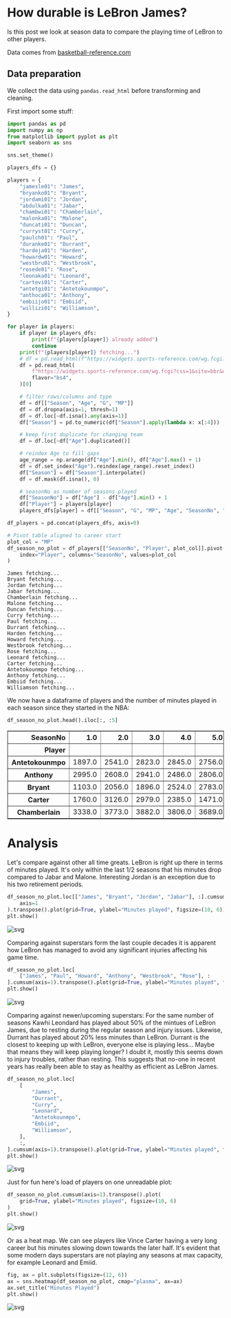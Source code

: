  # How durable is LeBron James?

 Is this post we look at season data to compare the playing time of LeBron to other players.

 Data comes from [basketball-reference.com](https://www.basketball-reference.com)

 ## Data preparation
 We collect the data using `pandas.read_html` before transforming and cleaning.

 First import some stuff:


```python
import pandas as pd
import numpy as np
from matplotlib import pyplot as plt
import seaborn as sns

sns.set_theme()

players_dfs = {}
```


```python
players = {
    "jamesle01": "James",
    "bryanko01": "Bryant",
    "jordami01": "Jordan",
    "abdulka01": "Jabar",
    "chambwi01": "Chamberlain",
    "malonka01": "Malone",
    "duncati01": "Duncan",
    "curryst01": "Curry",
    "paulch01": "Paul",
    "duranke01": "Durrant",
    "hardeja01": "Harden",
    "howardw01": "Howard",
    "westbru01": "Westbrook",
    "rosede01": "Rose",
    "leonaka01": "Leonard",
    "cartevi01": "Carter",
    "antetgi01": "Antetokounmpo",
    "anthoca01": "Anthony",
    "embiijo01": "Embiid",
    "willizi01": "Williamson",
}

for player in players:
    if player in players_dfs:
        print(f"{players[player]} already added")
        continue
    print(f"{players[player]} fetching...")
    # df = pd.read_html(f"https://widgets.sports-reference.com/wg.fcgi?css=1&site=bbr&url=%2Fplayers%2F{player[0]}%2F{player}.html&div=div_per_game", flavor="bs4")[0]
    df = pd.read_html(
        f"https://widgets.sports-reference.com/wg.fcgi?css=1&site=bbr&url=%2Fplayers%2F{player[0]}%2F{player}.html&div=div_totals",
        flavor="bs4",
    )[0]

    # filter rows/columns and type
    df = df[["Season", "Age", "G", "MP"]]
    df = df.dropna(axis=1, thresh=1)
    df = df.loc[~df.isna().any(axis=1)]
    df["Season"] = pd.to_numeric(df["Season"].apply(lambda x: x[:4]))

    # keep first duplicate for changing team
    df = df.loc[~df["Age"].duplicated()]

    # reindex Age to fill gaps
    age_range = np.arange(df["Age"].min(), df["Age"].max() + 1)
    df = df.set_index("Age").reindex(age_range).reset_index()
    df["Season"] = df["Season"].interpolate()
    df = df.mask(df.isna(), 0)

    # seasonNo as number of seasons played
    df["SeasonNo"] = df["Age"] - df["Age"].min() + 1
    df["Player"] = players[player]
    players_dfs[player] = df[["Season", "G", "MP", "Age", "SeasonNo", "Player"]]

df_players = pd.concat(players_dfs, axis=0)

# Pivot table aligned to career start
plot_col = "MP"
df_season_no_plot = df_players[["SeasonNo", "Player", plot_col]].pivot(
    index="Player", columns="SeasonNo", values=plot_col
)
```

    James fetching...
    Bryant fetching...
    Jordan fetching...
    Jabar fetching...
    Chamberlain fetching...
    Malone fetching...
    Duncan fetching...
    Curry fetching...
    Paul fetching...
    Durrant fetching...
    Harden fetching...
    Howard fetching...
    Westbrook fetching...
    Rose fetching...
    Leonard fetching...
    Carter fetching...
    Antetokounmpo fetching...
    Anthony fetching...
    Embiid fetching...
    Williamson fetching...


 We now have a dataframe of players and the number of minutes played in each season since they started in the NBA:


```python
df_season_no_plot.head().iloc[:, :5]
```




<div>
<style scoped>
    .dataframe tbody tr th:only-of-type {
        vertical-align: middle;
    }

    .dataframe tbody tr th {
        vertical-align: top;
    }

    .dataframe thead th {
        text-align: right;
    }
</style>
<table border="1" class="dataframe">
  <thead>
    <tr style="text-align: right;">
      <th>SeasonNo</th>
      <th>1.0</th>
      <th>2.0</th>
      <th>3.0</th>
      <th>4.0</th>
      <th>5.0</th>
    </tr>
    <tr>
      <th>Player</th>
      <th></th>
      <th></th>
      <th></th>
      <th></th>
      <th></th>
    </tr>
  </thead>
  <tbody>
    <tr>
      <th>Antetokounmpo</th>
      <td>1897.0</td>
      <td>2541.0</td>
      <td>2823.0</td>
      <td>2845.0</td>
      <td>2756.0</td>
    </tr>
    <tr>
      <th>Anthony</th>
      <td>2995.0</td>
      <td>2608.0</td>
      <td>2941.0</td>
      <td>2486.0</td>
      <td>2806.0</td>
    </tr>
    <tr>
      <th>Bryant</th>
      <td>1103.0</td>
      <td>2056.0</td>
      <td>1896.0</td>
      <td>2524.0</td>
      <td>2783.0</td>
    </tr>
    <tr>
      <th>Carter</th>
      <td>1760.0</td>
      <td>3126.0</td>
      <td>2979.0</td>
      <td>2385.0</td>
      <td>1471.0</td>
    </tr>
    <tr>
      <th>Chamberlain</th>
      <td>3338.0</td>
      <td>3773.0</td>
      <td>3882.0</td>
      <td>3806.0</td>
      <td>3689.0</td>
    </tr>
  </tbody>
</table>
</div>



 # Analysis
 Let's compare against other all time greats. LeBron is right up there in terms of minutes played.
 It's only within the last 1/2 seasons that his minutes drop compared to Jabar and Malone.
 Interesting Jordan is an exception due to his two retirement periods.


```python
df_season_no_plot.loc[["James", "Bryant", "Jordan", "Jabar"], :].cumsum(
    axis=1
).transpose().plot(grid=True, ylabel="Minutes played", figsize=(10, 6))
plt.show()
```


    
![svg](minutes_played_files/minutes_played_7_0.svg)
    


 Comparing against superstars form the last couple decades it is apparent how LeBron has managed to avoid any significant injuries affecting his game time.


```python
df_season_no_plot.loc[
    ["James", "Paul", "Howard", "Anthony", "Westbrook", "Rose"], :
].cumsum(axis=1).transpose().plot(grid=True, ylabel="Minutes played", figsize=(10, 6))
plt.show()
```


    
![svg](minutes_played_files/minutes_played_9_0.svg)
    


 Comparing against newer/upcoming superstars:
 For the same number of seasons Kawhi Leondard has played about 50% of the mintues of LeBron James, due to resting during the regular season and injury issues.
 Likewise, Durrant has played about 20% less minutes than LeBron.
 Durrant is the closest to keeping up with LeBron, everyone else is playing less...
 Maybe that means they will keep playing longer?
 I doubt it, mostly this seems down to injury troubles, rather than resting.
 This suggests that no-one in recent years has really been able to stay as healthy as efficient as LeBron James.


```python
df_season_no_plot.loc[
    [
        "James",
        "Durrant",
        "Curry",
        "Leonard",
        "Antetokounmpo",
        "Embiid",
        "Williamson",
    ],
    :,
].cumsum(axis=1).transpose().plot(grid=True, ylabel="Minutes played", figsize=(10, 6))
plt.show()
```


    
![svg](minutes_played_files/minutes_played_11_0.svg)
    


 Just for fun here's load of players on one unreadable plot:


```python
df_season_no_plot.cumsum(axis=1).transpose().plot(
    grid=True, ylabel="Minutes played", figsize=(10, 6)
)
plt.show()
```


    
![svg](minutes_played_files/minutes_played_13_0.svg)
    


 Or as a heat map.
 We can see players like Vince Carter having a very long career but his minutes slowing down towards the later half.
 It's evident that some modern days superstars are not playing any seasons at max capacity, for example Leonard and Emiid.


```python
fig, ax = plt.subplots(figsize=(12, 6))
ax = sns.heatmap(df_season_no_plot, cmap="plasma", ax=ax)
ax.set_title("Minutes Played")
plt.show()
```


    
![svg](minutes_played_files/minutes_played_15_0.svg)
    

